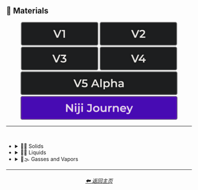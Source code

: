<h2>🧱 Materials</h2>

<div align="center">

[<img src="/Images/Repo_Parts/Buttons/Version_Buttons/button_version_V1_inactive.webp?raw=true" alt="MidJourney V1" height="64" />](/Pages/MJ_V1/Style_Pages/Sphere/Materials.md)
[<img src="/Images/Repo_Parts/Buttons/Version_Buttons/button_version_V2_inactive.webp?raw=true" alt="MidJourney V2" height="64" />](/Pages/MJ_V2/Style_Pages/Sphere/Materials.md)
[<img src="/Images/Repo_Parts/Buttons/Version_Buttons/button_version_V3_inactive.webp?raw=true" alt="MidJourney V3" height="64" />](/Pages/MJ_V3/Style_Pages/Just_The_Style/Materials.md)
[<img src="/Images/Repo_Parts/Buttons/Version_Buttons/button_version_V4_inactive.webp?raw=true" alt="MidJourney V4" height="64" />](/Pages/MJ_V4/Style_Pages/Just_The_Style/Materials.md)
<br>
[<img src="/Images/Repo_Parts/Buttons/Version_Buttons/button_version_V5_Alpha_inactive_half.webp?raw=true" alt="MidJourney V5" height="64" />](/Pages/MJ_V5/Style_Pages/Just_The_Style/Materials.md)
[<img src="/Images/Repo_Parts/Buttons/Version_Buttons/button_version_niji_active_half.webp?raw=true" alt="Niji Journey" height="64" />](/Pages/Niji_Journey/Style_Pages/Materials.md)


</div>

<hr>
<br>


- <details><summary>🧱💎 Solids</summary><p>

  - <details><summary>🧱🔩 Metal</summary><p><div align="center">

    | Brushed Aluminum |
    | :-: |
    | <img src="/Images/Niji_Journey/MidJourney_Styles/Brushed_Aluminum.webp?raw=true" width="256" /> |

    <br>

    | Anodized Titanium |
    | :-: |
    | <img src="/Images/Niji_Journey/MidJourney_Styles/Anodized_Titanium.webp?raw=true" width="256" /> |

    </div></p></details>


  - <details><summary>🧱💎 Glass and Crystal</summary><p><div align="center">

    | Amethyst |
    | :-: |
    | <img src="/Images/Niji_Journey/MidJourney_Styles/Amethyst.webp?raw=true" width="256" /> |

    <br>

    | Milky Quartz |
    | :-: |
    | <img src="/Images/Niji_Journey/MidJourney_Styles/Milky_Quartz.webp?raw=true" width="256" /> |

    <br>

    | Agate |
    | :-: |
    | <img src="/Images/Niji_Journey/MidJourney_Styles/Agate.webp?raw=true" width="256" /> |

    </div></p></details>

  </p></details>

- <details><summary>🧱💧 Liquids</summary><p><div align="center">

    | Liquid Crystal |
    | :-: |
    | <img src="/Images/Niji_Journey/MidJourney_Styles/Liquid_Crystal.webp?raw=true" width="256" /> |

    </div></p></details>


- <details><summary>🧱🌫️ Gasses and Vapors</summary><p><div align="center">

    | Clouds |
    | :-: |
    | <img src="/Images/Niji_Journey/MidJourney_Styles/Clouds.webp?raw=true" width="256" /> |

    </div></p></details>

<hr>
<div align="center">
    <h6><a href="/README.md">⬅ 返回主页</a></h6>
</div>